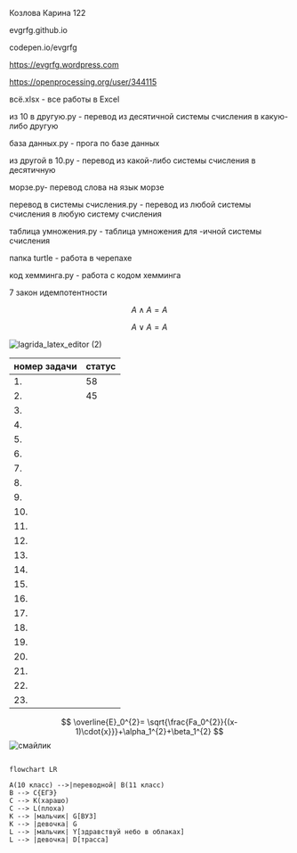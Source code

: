  Козлова Карина 122
 
 evgrfg.github.io
 
 codepen.io/evgrfg
 
 https://evgrfg.wordpress.com
 
 https://openprocessing.org/user/344115
 
 всё.xlsx - все работы в Excel
 
 из 10 в другую.py - перевод из десятичной системы счисления в какую-либо другую
 
 база данных.py - прога по базе данных
 
 из другой в 10.py - перевод из какой-либо системы счисления в десятичную
 
 морзе.py- перевод слова на язык морзе
 
 перевод в системы счисления.py - перевод из любой системы счисления в любую систему счисления
 
 таблица умножения.py - таблица умножения для -ичной системы счисления
 
 папка turtle - работа в черепахе
 
 код хемминга.py - работа с кодом хемминга
 
 7 закон идемпотентности
 
 $$ A\wedge A = A $$
 
 $$ A\vee  A = A $$
 
 ![lagrida_latex_editor (2)](https://user-images.githubusercontent.com/114381884/198813387-275b565c-ff39-4a90-94c8-ca8dac916079.png)
 
 
 |номер задачи| статус |
| ------ | ------ |
|1.| 58 |
|2.| 45 |
|3.|  |
|4.|  |
|5.|  |
|6.|  |
|7.|  |
|8.|  |
|9.|  |
|10.| |
|11.| |
|12.| |
|13.| |
|14.| |
|15.| |
|16.| |
|17.| |
|18.| |
|19.| |
|20.| |
|21.| |
|22.| |
|23.| |

$$ \overline{E}_0^{2}= \sqrt{\frac{Fa_0^{2}}{(x-1)\cdot{x}}}+\alpha_1^{2}+\beta_1^{2} $$
![смайлик](https://user-images.githubusercontent.com/114381884/201376822-26b59e9e-cd4d-4862-b076-6646bcceca2f.png)

```mermaid

flowchart LR

A(10 класс) -->|переводной| B(11 класс)
B --> C{ЕГЭ}
C --> K(харашo) 
C --> L(плоха) 
K --> |мальчик| G[ВУЗ]
K --> |девочка| G
L --> |мальчик| Y[здравствуй небо в облаках]
L --> |девочка| D[трасса]
```



